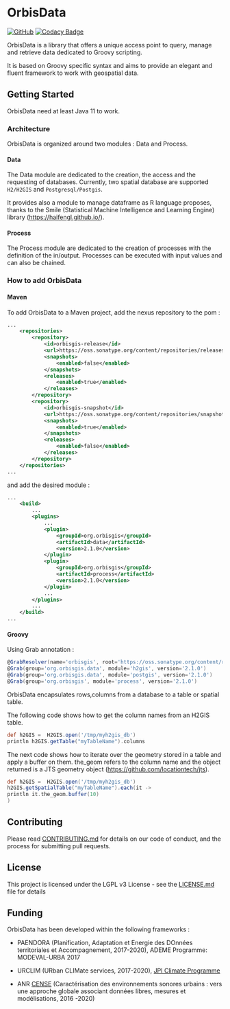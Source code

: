 
# OrbisData 
[![GitHub](https://img.shields.io/github/license/orbisgis/orbisdata.svg)](https://github.com/orbisgis/orbisdata/blob/master/docs/LICENSE.md) 
[![Codacy Badge](https://img.shields.io/codacy/grade/93899ea0675d43a2a3787ce5dd3c5595.svg)](https://www.codacy.com/app/orbisgis/orbisdata?utm_source=github.com&amp;utm_medium=referral&amp;utm_content=orbisgis/orbisdata&amp;utm_campaign=Badge_Grade) 

OrbisData is a library that offers a unique access point to query, manage and retrieve data dedicated to Groovy scripting.

It is based on Groovy specific syntax and aims to provide an elegant and fluent framework to work with geospatial data.

## Getting Started

OrbisData need at least Java 11 to work.

### Architecture

OrbisData is organized around two modules : Data and Process.

#### Data

The Data module are dedicated to the creation, the access and the 
requesting of databases.
Currently, two spatial database are supported `H2/H2GIS` and `Postgresql/Postgis`.

It provides also a module to manage dataframe as R language proposes, 
thanks to the Smile (Statistical Machine Intelligence and Learning Engine) library (https://haifengl.github.io/).


#### Process

The Process module are dedicated to the creation of processes 
with the definition of the in/output. Processes can be executed with 
input values and can also be chained.

### How to add OrbisData

#### Maven

To add OrbisData to a Maven project, add the nexus repository to the pom : 
``` xml
...
    <repositories>
        <repository>
            <id>orbisgis-release</id>
            <url>https://oss.sonatype.org/content/repositories/releases/</url>
            <snapshots>
                <enabled>false</enabled>
            </snapshots>
            <releases>
                <enabled>true</enabled>
            </releases>
        </repository>
        <repository>
            <id>orbisgis-snapshot</id>
            <url>https://oss.sonatype.org/content/repositories/snapshots/</url>
            <snapshots>
                <enabled>true</enabled>
            </snapshots>
            <releases>
                <enabled>false</enabled>
            </releases>
        </repository>
    </repositories>
...
```

and add the desired module :
``` xml
...
    <build>
        ...
        <plugins>
            ...
            <plugin>
                <groupId>org.orbisgis</groupId>
                <artifactId>data</artifactId>
                <version>2.1.0</version>
            </plugin>
            <plugin>
                <groupId>org.orbisgis</groupId>
                <artifactId>process</artifactId>
                <version>2.1.0</version>
            </plugin>
            ...
        </plugins>
        ...
    </build>
...
```

#### Groovy

Using Grab annotation :
``` groovy
@GrabResolver(name='orbisgis', root='https://oss.sonatype.org/content/repositories/snapshots/')
@Grab(group='org.orbisgis.data', module='h2gis', version='2.1.0')
@Grab(group='org.orbisgis.data', module='postgis', version='2.1.0')
@Grab(group='org.orbisgis', module='process', version='2.1.0')
```

OrbisData encapsulates rows,columns from a database to a table or spatial table.

The following code shows how to get the column names from an H2GIS table.

``` groovy
def h2GIS =  H2GIS.open('/tmp/myh2gis_db')
println h2GIS.getTable("myTableName").columns
```

The next code shows how to iterate over the geometry stored in a table and apply a buffer
on them. 
the_geom refers to the column name and the object returned is a
JTS geometry object (https://github.com/locationtech/jts).


``` groovy
def h2GIS =  H2GIS.open('/tmp/myh2gis_db')
h2GIS.getSpatialTable("myTableName").each(it ->
println it.the_geom.buffer(10)
)
```


## Contributing

Please read [CONTRIBUTING.md](CONTRIBUTING.md) for details on our code 
of conduct, and the process for submitting pull requests.

## License

This project is licensed under the LGPL v3 License - see the 
[LICENSE.md](../LICENSE.md) file for details

##  Funding

OrbisData has been developed within the following frameworks :


* PAENDORA (Planification, Adaptation et Energie des DOnnées
 territoriales et Accompagnement, 2017-2020), ADEME Programme: 
 MODEVAL-URBA 2017

* URCLIM  (URban CLIMate services, 2017-2020), 
[JPI Climate Programme](http://www.jpi-climate.eu/nl/25223460-URCLIM.html)

* ANR [CENSE](http://www.agence-nationale-recherche.fr/Projet-ANR-16-CE22-0012) 
(Caractérisation des environnements sonores urbains : vers une approche 
globale associant données libres, mesures et modélisations, 2016 -2020)

